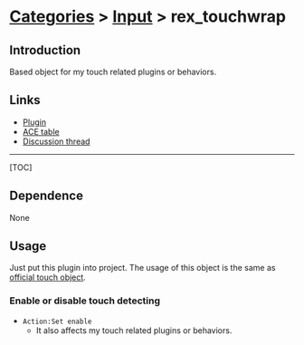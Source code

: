 # [Categories](categories.index.html) > [Input](input.index.html) > rex_touchwrap

## Introduction

Based object for my touch related plugins or behaviors.

## Links

- [Plugin](https://rexrainbow.github.io/C2RexDoc/repo/rex_touchwrap.7z)
- [ACE table](https://rexrainbow.github.io/C2RexDoc/c2rexpluginsACE/plugin_rex_touchwrap.html)
- [Discussion thread](https://www.scirra.com/forum/behavior-moveto_t63156)


----

[TOC]

## Dependence

None

## Usage

Just put this plugin into project. The usage of this object is the same as [official touch object](https://www.scirra.com/manual/119/touch).

### Enable or disable touch detecting

- `Action:Set enable`
  - It also affects my touch related plugins or behaviors.